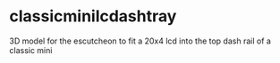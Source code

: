 # classicminilcdashtray
3D model for the escutcheon to fit a 20x4 lcd into the top dash rail of a classic mini 
